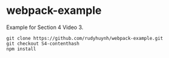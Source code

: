 # webpack-example

Example for Section 4 Video 3.

```
git clone https://github.com/rudyhuynh/webpack-example.git
git checkout S4-contenthash
npm install
```
